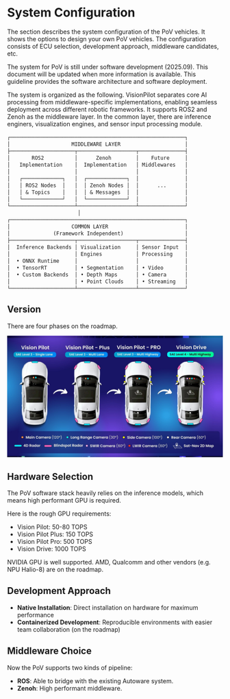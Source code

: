 # System Configuration

The section describes the system configuration of the PoV vehicles. It shows the options to design your own PoV vehicles. The configuration consists of ECU selection, development approach, middleware candidates, etc.

The system for PoV is still under software development (2025.09). This document will be updated when more information is available. This guideline provides the software architecture and software deployment. 

The system is organized as the following. VisionPilot separates core AI processing from middleware-specific implementations, enabling seamless deployment across different robotic frameworks. It supports ROS2 and Zenoh as the middleware layer. In the common layer, there are inference enginers, visualization engines, and sensor input processing module. 

```
┌─────────────────────────────────────────────────────────┐
│                    MIDDLEWARE LAYER                     │
├─────────────────────┬───────────────────┬───────────────┤
│       ROS2          │      Zenoh        │    Future     │
│   Implementation    │  Implementation   │ Middlewares   │
│                     │                   │               │
│   ┌─────────────┐   │  ┌─────────────┐  │               │
│   │ ROS2 Nodes  │   │  │ Zenoh Nodes │  │      ...      │
│   │ & Topics    │   │  │ & Messages  │  │               │
│   └─────────────┘   │  └─────────────┘  │               │
└─────────────────────┴───────────────────┴───────────────┘
                       │                   
┌─────────────────────────────────────────────────────────┐
│                    COMMON LAYER                         │
│              (Framework Independent)                    │
├─────────────────────┬───────────────────┬───────────────┤
│  Inference Backends │ Visualization     │ Sensor Input  │
│                     │ Engines           │ Processing    │
│  • ONNX Runtime     │                   │               │
│  • TensorRT         │ • Segmentation    │ • Video       │
│  • Custom Backends  │ • Depth Maps      │ • Camera      │
│                     │ • Point Clouds    │ • Streaming   │
└─────────────────────┴───────────────────┴───────────────┘
```

## Version

There are four phases on the roadmap.

![version](images/Roadmap.jpg)

## Hardware Selection

The PoV software stack heavily relies on the inference models, which means high performant GPU is required.

Here is the rough GPU requirements:

- Vision Pilot: 50-80 TOPS
- Vision Pilot Plus: 150 TOPS
- Vision Pilot Pro: 500 TOPS
- Vision Drive: 1000 TOPS

NVIDIA GPU is well supported. AMD, Qualcomm and other vendors (e.g. NPU Halio-8) are on the roadmap.

## Development Approach

- **Native Installation**: Direct installation on hardware for maximum performance
- **Containerized Development**: Reproducible environments with easier team collaboration (on the roadmap)

## Middleware Choice

Now the PoV supports two kinds of pipeline:

- **ROS**: Able to bridge with the existing Autoware system.
- **Zenoh**: High performant middleware.
